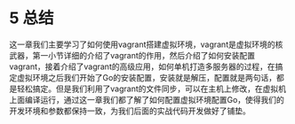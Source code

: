 # 5 总结
这一章我们主要学习了如何使用vagrant搭建虚拟环境，vagrant是虚拟环境的核武器，第一小节详细的介绍了vagrant的作用，然后介绍了如何安装配置vagrant，接着介绍了vagrant的高级应用，如何单机打造多服务器的过程，在搞定虚拟环境之后我们开始了Go的安装配置，安装就是解压，配置就是两句话，都是轻松搞定。但是我们利用了vagrant的文件同步，可以在主机上修改，在虚拟机上面编译运行，通过这一章我们都了解了如何配置虚拟环境配置Go，使得我们的开发环境和参数都保持一致，为我们后面的实战代码开发做好了铺垫。